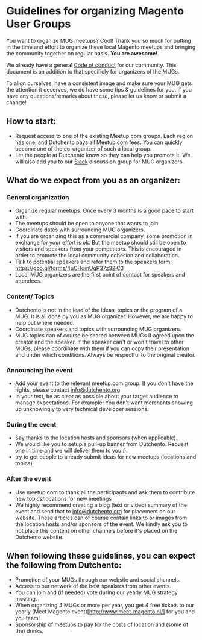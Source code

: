# Guidelines for organizing Magento User Groups

You want to organize MUG meetups? Cool! Thank you so much for putting in the time and effort to organize these local Magento meetups and bringing the community together on regular basis. **You are awesome!**

We already have a general [Code of conduct](https://github.com/Dutchento/organization-code-of-conduct) for our community. This document is an addition to that specificly for organizers of the MUGs.

To align ourselves, have a consistent image and make sure your MUG gets the attention it deserves, we do have some tips & guidelines for you. If you have any questions/remarks about these, please let us know or submit a change!

## How to start:
- Request access to one of the existing Meetup.com groups. Each region has one, and Dutchento pays all Meetup.com fees. You can quickly become one of the co-organizer of such a local group.
- Let the people at Dutchento know so they can help you promote it. We will also add you to our [Slack](https://www.dutchento.org/slackers-gezocht/) discussion group for MUG organizers.

## What do we expect from you as an organizer:
### General organization
- Organize regular meetups. Once every 3 months is a good pace to start with.
- The meetups should be open to anyone that wants to join.
- Coordinate dates with surrounding MUG organizers.
- If you are organizing this as a commercial company, some promotion in exchange for your effort is ok. But the meetup should still be open to visitors and speakers from your competitors. This is encouraged in order to promote the local community cohesion and collaboration.
- Talk to potential speakers and refer them to the speakers form: https://goo.gl/forms/4uCHomUqP37z32iC3
- Local MUG organizers are the first point of contact for speakers and attendees.

### Content/ Topics
- Dutchento is not in the lead of the ideas, topics or the program of a MUG. It is all done by you as MUG organizer. However, we are happy to help out where needed.
- Coordinate speakers and topics with surrounding MUG organizers.
- MUG topics can of course be shared between MUGs if agreed upon the creator and the speaker. If the speaker can't or won't travel to other MUGs, please coordinate with them if you can copy their presentation and under which conditions. Always be respectful to the original creator.

### Announcing the event 
- Add your event to the relevant meetup.com group. If you don't have the rights, please contact info@dutchento.org
- In your text, be as clear as possible about your target audience to manage expectations. For example: You don't want merchants showing up unknowingly to very technical developer sessions.

### During the event
- Say thanks to the location hosts and sponsors (when applicable).
- We would like you to setup a pull-up banner from Dutchento. Request one in time and we will deliver them to you :).
- try to get people to already submit ideas for new meetups (locations and topics).

### After the event
- Use meetup.com to thank all the participants and ask them to contribute new topics/locations for new meetings
- We highly recommend creating a blog (text or video) summary of the event and send that to info@dutchento.org for placement on our website. These articles can of course contain links to or images from the location hosts and/or sponsors of the event. We kindly ask you to not place this content on other channels before it's placed on the Dutchento website.

## When following these guidelines, you can expect the following from Dutchento:
- Promotion of your MUGs through our website and social channels.
- Access to our network of the best speakers from other events.
- You can join and (if needed) vote during our yearly MUG strategy meeting.
- When organizing 4 MUGs or more per year, you get 4 free tickets to our yearly (Meet Magento event)[http://www.meet-magento.nl/] for you and you team!
- Sponsorship of meetups to pay for the costs of location and (some of the) drinks.
